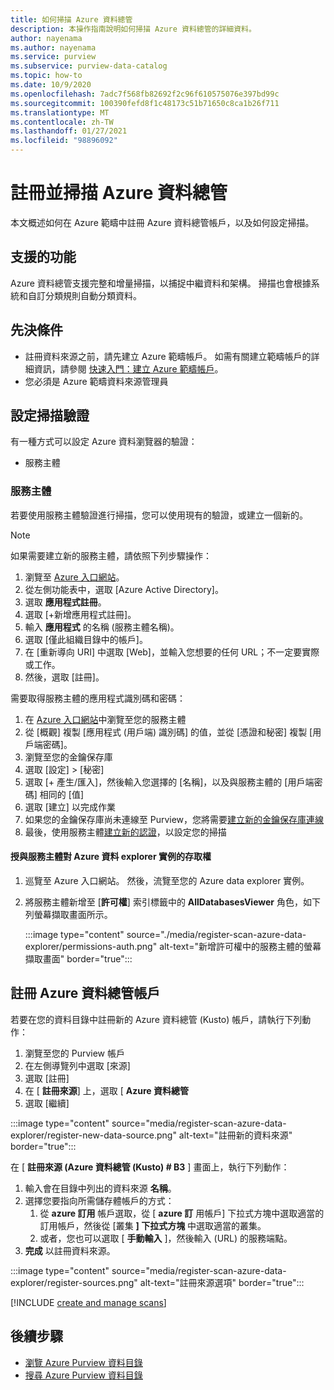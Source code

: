 ```yaml
---
title: 如何掃描 Azure 資料總管
description: 本操作指南說明如何掃描 Azure 資料總管的詳細資料。
author: nayenama
ms.author: nayenama
ms.service: purview
ms.subservice: purview-data-catalog
ms.topic: how-to
ms.date: 10/9/2020
ms.openlocfilehash: 7adc7f568fb82692f2c96f610575076e397bd99c
ms.sourcegitcommit: 100390fefd8f1c48173c51b71650c8ca1b26f711
ms.translationtype: MT
ms.contentlocale: zh-TW
ms.lasthandoff: 01/27/2021
ms.locfileid: "98896092"
---
```

# <a name="register-and-scan-azure-data-explorer"></a>註冊並掃描 Azure 資料總管

本文概述如何在 Azure 範疇中註冊 Azure 資料總管帳戶，以及如何設定掃描。

## <a name="supported-capabilities"></a>支援的功能

Azure 資料總管支援完整和增量掃描，以捕捉中繼資料和架構。 掃描也會根據系統和自訂分類規則自動分類資料。

## <a name="prerequisites"></a>先決條件

- 註冊資料來源之前，請先建立 Azure 範疇帳戶。 如需有關建立範疇帳戶的詳細資訊，請參閱 [快速入門：建立 Azure 範疇帳戶](create-catalog-portal.md)。
- 您必須是 Azure 範疇資料來源管理員

## <a name="setting-up-authentication-for-a-scan"></a>設定掃描驗證

有一種方式可以設定 Azure 資料瀏覽器的驗證：

- 服務主體

### <a name="service-principal"></a>服務主體

若要使用服務主體驗證進行掃描，您可以使用現有的驗證，或建立一個新的。 

> [!Note]
> 如果需要建立新的服務主體，請依照下列步驟操作：
> 1. 瀏覽至 [Azure 入口網站](https://portal.azure.com)。
> 1. 從左側功能表中，選取 [Azure Active Directory]。
> 1. 選取 **應用程式註冊**。
> 1. 選取 [+新增應用程式註冊]。
> 1. 輸入 **應用程式** 的名稱 (服務主體名稱)。
> 1. 選取 [僅此組織目錄中的帳戶]。
> 1. 在 [重新導向 URI] 中選取 [Web]，並輸入您想要的任何 URL；不一定要實際或工作。
> 1. 然後，選取 [註冊]。

需要取得服務主體的應用程式識別碼和密碼：

1. 在 [Azure 入口網站](https://portal.azure.com)中瀏覽至您的服務主體
1. 從 [概觀] 複製 [應用程式 (用戶端) 識別碼] 的值，並從 [憑證和秘密] 複製 [用戶端密碼]。
1. 瀏覽至您的金鑰保存庫
1. 選取 [設定] > [秘密]
1. 選取 [+ 產生/匯入]，然後輸入您選擇的 [名稱]，以及與服務主體的 [用戶端密碼] 相同的 [值]
1. 選取 [建立] 以完成作業
1. 如果您的金鑰保存庫尚未連線至 Purview，您將需要[建立新的金鑰保存庫連線](manage-credentials.md#create-azure-key-vaults-connections-in-your-azure-purview-account)
1. 最後，使用服務主體[建立新的認證](manage-credentials.md#create-a-new-credential)，以設定您的掃描

#### <a name="granting-the-service-principal-access-to-your-azure-data-explorer-instance"></a>授與服務主體對 Azure 資料 explorer 實例的存取權

1. 巡覽至 Azure 入口網站。 然後，流覽至您的 Azure data explorer 實例。

1. 將服務主體新增至 [**許可權**] 索引標籤中的 **AllDatabasesViewer** 角色，如下列螢幕擷取畫面所示。

    :::image type="content" source="./media/register-scan-azure-data-explorer/permissions-auth.png" alt-text="新增許可權中的服務主體的螢幕擷取畫面" border="true":::

## <a name="register-an-azure-data-explorer-account"></a>註冊 Azure 資料總管帳戶

若要在您的資料目錄中註冊新的 Azure 資料總管 (Kusto) 帳戶，請執行下列動作：

1. 瀏覽至您的 Purview 帳戶
1. 在左側導覽列中選取 [來源]
1. 選取 [註冊]
1. 在 [ **註冊來源**] 上，選取 [ **Azure 資料總管**
1. 選取 [繼續]

:::image type="content" source="media/register-scan-azure-data-explorer/register-new-data-source.png" alt-text="註冊新的資料來源" border="true":::

在 [ **註冊來源 (Azure 資料總管 (Kusto) # B3** ] 畫面上，執行下列動作：

1. 輸入會在目錄中列出的資料來源 **名稱**。
1. 選擇您要指向所需儲存體帳戶的方式：
   1. 從 **azure 訂用** 帳戶選取，從 [ **azure 訂** 用帳戶] 下拉式方塊中選取適當的訂用帳戶，然後從 [叢集 **] 下拉式方塊** 中選取適當的叢集。
   1. 或者，您也可以選取 [ **手動輸入** ]，然後輸入 (URL) 的服務端點。
1. **完成** 以註冊資料來源。

:::image type="content" source="media/register-scan-azure-data-explorer/register-sources.png" alt-text="註冊來源選項" border="true":::

[!INCLUDE [create and manage scans](includes/manage-scans-azure-data-explorer.md)]

## <a name="next-steps"></a>後續步驟

- [瀏覽 Azure Purview 資料目錄](how-to-browse-catalog.md)
- [搜尋 Azure Purview 資料目錄](how-to-search-catalog.md)
